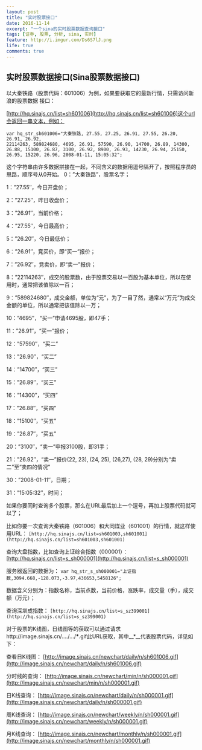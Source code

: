 ```yaml
---
layout: post
title: "实时股票接口"
date: 2016-11-14
excerpt: "一个sina的实时股票数据查询接口"
tags: [证券, 股票, 分析, sina, 实时]
feature: http://i.imgur.com/Ds6S7lJ.png
life: true
comments: true
---
```


## 实时股票数据接口(Sina股票数据接口)

以大秦铁路（股票代码：601006）为例，如果要获取它的最新行情，只需访问新浪的股票数据
接口：

[http://hq.sinajs.cn/list=sh601006](http://hq.sinajs.cn/list=sh601006)这个url会返回一串文本，例如：

```
var hq_str_sh601006="大秦铁路, 27.55, 27.25, 26.91, 27.55, 26.20, 26.91, 26.92,
22114263, 589824680, 4695, 26.91, 57590, 26.90, 14700, 26.89, 14300,
26.88, 15100, 26.87, 3100, 26.92, 8900, 26.93, 14230, 26.94, 25150, 26.95, 15220, 26.96, 2008-01-11, 15:05:32";
```
这个字符串由许多数据拼接在一起，不同含义的数据用逗号隔开了，按照程序员的思路，顺序号从0开始。
0：”大秦铁路”，股票名字；

1：”27.55″，今日开盘价；

2：”27.25″，昨日收盘价；

3：”26.91″，当前价格；

4：”27.55″，今日最高价；

5：”26.20″，今日最低价；

6：”26.91″，竞买价，即“买一”报价；

7：”26.92″，竞卖价，即“卖一”报价；

8：”22114263″，成交的股票数，由于股票交易以一百股为基本单位，所以在使用时，通常把该值除以一百；

9：”589824680″，成交金额，单位为“元”，为了一目了然，通常以“万元”为成交金额的单位，所以通常把该值除以一万；

10：”4695″，“买一”申请4695股，即47手；

11：”26.91″，“买一”报价；

12：”57590″，“买二”

13：”26.90″，“买二”

14：”14700″，“买三”

15：”26.89″，“买三”

16：”14300″，“买四”

17：”26.88″，“买四”

18：”15100″，“买五”

19：”26.87″，“买五”

20：”3100″，“卖一”申报3100股，即31手；

21：”26.92″，“卖一”报价(22, 23), (24, 25), (26,27), (28, 29)分别为“卖二”至“卖四的情况”

30：”2008-01-11″，日期；

31：”15:05:32″，时间；

如果你要同时查询多个股票，那么在URL最后加上一个逗号，再加上股票代码就可以了；

比如你要一次查询大秦铁路（601006）和大同煤业（601001）的行情，就这样使用URL：
```[http://hq.sinajs.cn/list=sh601003,sh601001](http://hq.sinajs.cn/list=sh601003,sh601001)```

查询大盘指数，比如查询上证综合指数（000001）：
[http://hq.sinajs.cn/list=s_sh000001](http://hq.sinajs.cn/list=s_sh000001)

服务器返回的数据为：
```var hq_str_s_sh000001="上证指数,3094.668,-128.073,-3.97,436653,5458126";```

数据含义分别为：指数名称，当前点数，当前价格，涨跌率，成交量（手），成交额（万元）；

查询深圳成指数：
```[http://hq.sinajs.cn/list=s_sz399001](http://hq.sinajs.cn/list=s_sz399001)```

对于股票的K线图，日线图等的获取可以通过请求http://image.sinajs.cn/…./…/__*__.gif此URL获取，其中__*__代表股票代码，详见如下：

查看日K线图：
[http://image.sinajs.cn/newchart/daily/n/sh601006.gif](http://image.sinajs.cn/newchart/daily/n/sh601006.gif)

分时线的查询：
[http://image.sinajs.cn/newchart/min/n/sh000001.gif](http://image.sinajs.cn/newchart/min/n/sh000001.gif)

日K线查询：
[http://image.sinajs.cn/newchart/daily/n/sh000001.gif](http://image.sinajs.cn/newchart/daily/n/sh000001.gif)

周K线查询：
[http://image.sinajs.cn/newchart/weekly/n/sh000001.gif](http://image.sinajs.cn/newchart/weekly/n/sh000001.gif)

月K线查询：
[http://image.sinajs.cn/newchart/monthly/n/sh000001.gif](http://image.sinajs.cn/newchart/monthly/n/sh000001.gif)

